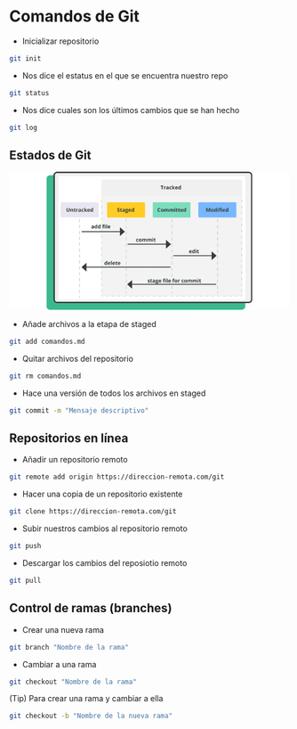 # Comandos de Git

- Inicializar repositorio
```bash
git init
```

- Nos dice el estatus en el que se encuentra nuestro repo
```bash
git status
```

- Nos dice cuales son los últimos cambios que se han hecho
```bash
git log
```

## Estados de Git

![alt text](image.png)

- Añade archivos a la etapa de staged
```bash
git add comandos.md
```

- Quitar archivos del repositorio
```bash
git rm comandos.md
```

- Hace una versión de todos los archivos en staged
```bash
git commit -m "Mensaje descriptivo"
```

## Repositorios en línea

- Añadir un repositorio remoto
```bash
git remote add origin https://direccion-remota.com/git
```

- Hacer una copia de un repositorio existente
```bash
git clone https://direccion-remota.com/git
```

- Subir nuestros cambios al repositorio remoto
```bash
git push
```

- Descargar los cambios del reposiotio remoto
```bash
git pull
```

## Control de ramas (branches)

- Crear una nueva rama
```bash
git branch "Nombre de la rama"
```

- Cambiar a una rama
```bash
git checkout "Nombre de la rama"
```

(Tip) Para crear una rama y cambiar a ella
```bash
git checkout -b "Nombre de la nueva rama"
```